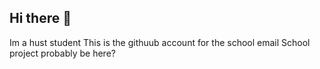 ## Hi there 👋



Im a hust student
This is the githuub account for the school email
School project probably be here?
